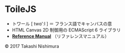 # ToileJS

* トワール [ twɑ'ːl ] ＝ フランス語でキャンバスの意
* HTML Canvas 2D 制御用の ECMAScript 6 ライブラリ
* <b>[Reference Manual](https://github.com/TakashiNishimura/toile.js/blob/master/doc/reference.md)</b> （リファレンスマニュアル）

© 2017 Takashi Nishimura

